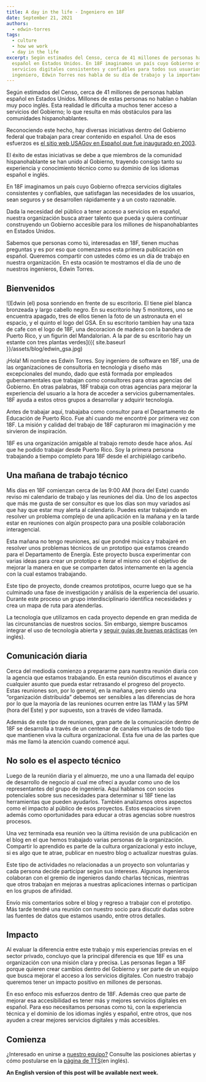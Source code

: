 ```yaml
---
title: A day in the life - Ingeniero en 18F
date: September 21, 2021
authors:
  - edwin-torres
tags:
  - culture
  - how we work
  - day in the life
excerpt: Según estimados del Censo, cerca de 41 millones de personas hablan
  español en Estados Unidos. En 18F imaginamos un país cuyo Gobierno ofrezca
  servicios digitales consistentes y confiables para todos sus usuarios. Nuestro
  ingeniero, Edwin Torres nos habla de su día de trabajo y la importancia de tener empleados hispanohablantes.
---
```

Según estimados del Censo, cerca de 41 millones de personas hablan español en Estados Unidos. Millones de estas personas no hablan o hablan muy poco inglés. Esta realidad le dificulta a muchos tener acceso a servicios del Gobierno; lo que resulta en más obstáculos para las comunidades hispanohablantes.

Reconociendo este hecho, hay diversas iniciativas dentro del Gobierno federal que trabajan para crear contenido en español. Una de esos esfuerzos es [el sitio web USAGov en Español que fue inaugurado en 2003](https://www.usa.gov/espanol/quienes-somos).

El éxito de estas iniciativas se debe a que miembros de la comunidad hispanohablante se han unido al Gobierno, trayendo consigo tanto su experiencia y conocimiento técnico como su dominio de los idiomas español e inglés.

En 18F imaginamos un país cuyo Gobierno ofrezca servicios digitales consistentes y confiables, que satisfagan las necesidades de los usuarios, sean seguros y se desarrollen rápidamente y a un costo razonable.

Dada la necesidad del público a tener acceso a servicios en español, nuestra organización busca atraer talento que pueda y quiera continuar construyendo un Gobierno accesible para los millones de hispanohablantes en Estados Unidos.

Sabemos que personas como tú, interesadas en 18F, tienen muchas preguntas y es por eso que comenzamos esta primera publicación en español. Queremos compartir con ustedes cómo es un día de trabajo en nuestra organización. En esta ocasión te mostramos el día de uno de nuestros ingenieros, Edwin Torres.

## Bienvenidos

![Edwin (el) posa sonriendo en frente de su escritorio. El tiene piel blanca bronzeada y largo cabello negro.  En su escritorio hay 5 monitores, uno se encuentra apagado, tres de ellos tienen la foto de un astronauta en el espacio, y el quinto el logo del GSA. En su escritorio tambien hay una taza de cafe con el logo de 18F, una decoracion de madera con la bandera de Puerto Rico, y un figurin del Mandalorian. A la par de su escritorio hay un estante con tres plantas verdes]({{ site.baseurl }}/assets/blog/edwin_gsa.jpg)

¡Hola! Mi nombre es Edwin Torres. Soy ingeniero de software en 18F, una de las organizaciones de consultoría en tecnología y diseño más excepcionales del mundo, dado que está formada por empleados gubernamentales que trabajan como consultores para otras agencias del Gobierno. En otras palabras, 18F trabaja con otras agencias para mejorar la experiencia del usuario a la hora de acceder a servicios gubernamentales. 18F ayuda a estos otros grupos a desarrollar y adquirir tecnología.  

Antes de trabajar aquí, trabajaba como consultor para el Departamento de Educación de Puerto Rico. Fue ahí cuando me encontré por primera vez con 18F. La misión y calidad del trabajo de 18F capturaron mi imaginación y me sirvieron de inspiración.

18F es una organización amigable al trabajo remoto desde hace años. Así que he podido trabajar desde Puerto Rico. Soy la primera persona trabajando a tiempo completo para 18F desde el archipiélago caribeño. 

## Una mañana de trabajo técnico

Mis días en 18F comienzan cerca de las 9:00 AM (hora del Este) cuando reviso mi calendario de trabajo y las reuniones del día. Uno de los aspectos que más me gusta de ser consultor es que los días son muy variados así que hay que estar muy alerta al calendario. Puedes estar trabajando en resolver un problema complejo de una aplicación en la mañana y en la tarde estar en reuniones con algún prospecto para una posible colaboración interagencial.

Esta mañana no tengo reuniones, así que pondré música y trabajaré en resolver unos problemas técnicos de un prototipo que estamos creando para el Departamento de Energía. Este proyecto busca experimentar con varias ideas para crear un prototipo e iterar el mismo con el objetivo de mejorar la manera en que se comparten datos internamente en la agencia con la cual estamos trabajando.

Este tipo de proyecto, donde creamos prototipos, ocurre luego que se ha culminado una fase de investigación y análisis de la experiencia del usuario. Durante este proceso un grupo interdisciplinario identifica necesidades y crea un mapa de ruta para atenderlas.

La tecnología que utilizamos en cada proyecto depende en gran medida de las circunstancias de nuestros socios. Sin embargo, siempre buscamos integrar el uso de tecnología abierta y [seguir guías de buenas prácticas](https://18f.gsa.gov/guides/) (en inglés).

## Comunicación diaria

Cerca del mediodía comienzo a prepararme para nuestra reunión diaria con la agencia que estamos trabajando. En esta reunión discutimos el avance y cualquier asunto que pueda estar retrasando el progreso del proyecto. Estas reuniones son, por lo general, en la mañana, pero siendo una “organización distribuida” debemos ser sensibles a las diferencias de hora por lo que la mayoría de las reuniones ocurren entre las 11AM y las 5PM (hora del Este) y por supuesto, son a través de video llamada.

Además de este tipo de reuniones, gran parte de la comunicación dentro de 18F se desarrolla a través de un centenar de canales virtuales de todo tipo que mantienen viva la cultura organizacional. Esta fue una de las partes que más me llamó la atención cuando comencé aquí.

## No solo es el aspecto técnico

Luego de la reunión diaria y el almuerzo, me uno a una llamada del equipo de desarrollo de negocio al cual me ofrecí a ayudar como uno de los representantes del grupo de ingeniería. Aquí hablamos con socios potenciales sobre sus necesidades para determinar si 18F tiene las herramientas que pueden ayudarlos. También analizamos otros aspectos como el impacto al público de esos proyectos. Estos espacios sirven además como oportunidades para educar a otras agencias sobre nuestros procesos.

Una vez terminada esa reunión veo la última revisión de una publicación en el blog en el que hemos trabajado varias personas de la organización. Compartir lo aprendido es parte de la cultura organizacional y esto incluye, si es algo que te atrae, publicar en nuestro blog o actualizar nuestras guías.

Este tipo de actividades no relacionadas a un proyecto son voluntarias y cada persona decide participar según sus intereses. Algunos ingenieros colaboran con el gremio de ingenieros dando charlas técnicas, mientras que otros trabajan en mejoras a nuestras aplicaciones internas o participan en los grupos de afinidad. 

Envío mis comentarios sobre el blog y regreso a trabajar con el prototipo. Más tarde tendré una reunión con nuestro socio para discutir dudas sobre las fuentes de datos que estamos usando, entre otros detalles.

## Impacto

Al evaluar la diferencia entre este trabajo y mis experiencias previas en el sector privado, concluyo que la principal diferencia es que 18F es una organización con una misión clara y precisa. Las personas llegan a 18F porque quieren crear cambios dentro del Gobierno y ser parte de un equipo que busca mejorar el acceso a los servicios digitales. Con nuestro trabajo queremos tener un impacto positivo en millones de personas. 

En eso enfoco mis esfuerzos dentro de 18F. Además creo que parte de mejorar esa accesibilidad es tener más y mejores servicios digitales en español. Para eso necesitamos personas como tú, con la experiencia técnica y el dominio de los idiomas inglés y español, entre otros, que nos ayuden a crear mejores servicios digitales y más accesibles.

## Comienza
¿Interesado en unirse a [nuestro equipo?](https://18f.gsa.gov/2021/05/11/we_asked_our_coworkers_why_did_you_join_18f/) Consulte las posiciones abiertas y cómo postularse en la [página de TTS](https://join.tts.gsa.gov/)(en inglés).

**An English version of this post will be available next week.**
